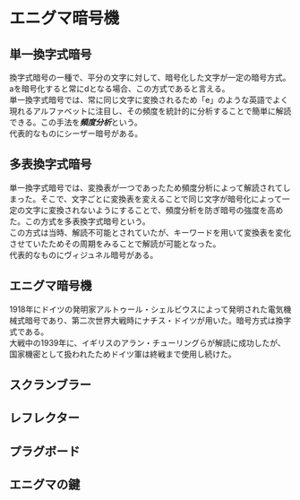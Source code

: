 # エニグマ暗号機

## 単一換字式暗号
換字式暗号の一種で、平分の文字に対して、暗号化した文字が一定の暗号方式。aを暗号化すると常にdとなる場合、この方式であると言える。
<br>
単一換字式暗号では、常に同じ文字に変換されるため「e」のような英語でよく現れるアルファベットに注目し、その頻度を統計的に分析することで簡単に解読できる。この手法を***頻度分析***という。
<br>
代表的なものにシーザー暗号がある。

## 多表換字式暗号
単一換字式暗号では、変換表が一つであったため頻度分析によって解読されてしまった。そこで、文字ごとに変換表を変えることで同じ文字が暗号化によって一定の文字に変換されないようにすることで、頻度分析を防ぎ暗号の強度を高めた。この方式を多表換字式暗号という。
<br>
この方式は当時、解読不可能とされていたが、キーワードを用いて変換表を変化させていたためその周期をみることで解読が可能となった。
<br>
代表的なものにヴィジュネル暗号がある。

## エニグマ暗号機
1918年にドイツの発明家アルトゥール・シェルビウスによって発明された電気機械式暗号であり、第二次世界大戦時にナチス・ドイツが用いた。暗号方式は換字式である。
<br>
大戦中の1939年に、イギリスのアラン・チューリングらが解読に成功したが、国家機密として扱われたためドイツ軍は終戦まで使用し続けた。

## スクランブラー

## レフレクター

## プラグボード

## エニグマの鍵